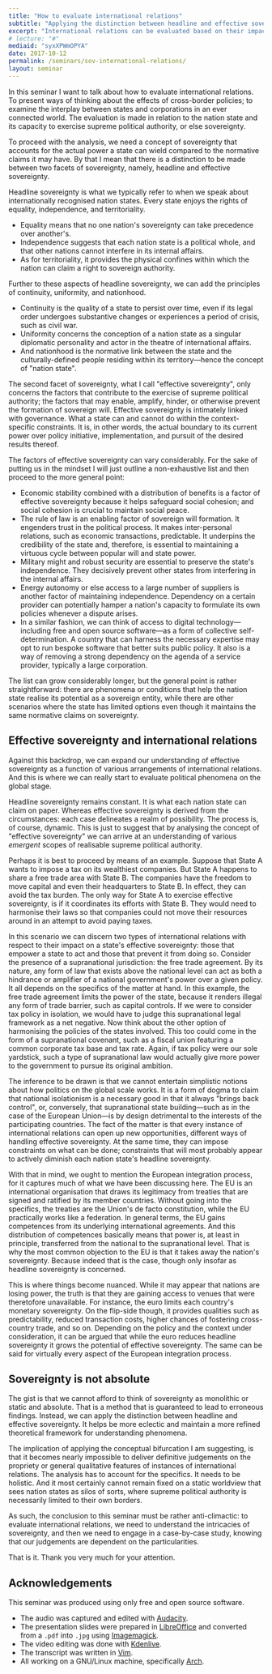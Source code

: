 ```yaml
---
title: "How to evaluate international relations"
subtitle: "Applying the distinction between headline and effective sovereignty"
excerpt: "International relations can be evaluated based on their impact on a nation state's capacity to exercise supreme political authority."
# lecture: "#"
mediaid: "syxXPWmOPYA"
date: 2017-10-12
permalink: /seminars/sov-international-relations/
layout: seminar
---
```

In this seminar I want to talk about how to evaluate international relations. To present ways of thinking about the effects of cross-border policies; to examine the interplay between states and corporations in an ever connected world. The evaluation is made in relation to the nation state and its capacity to exercise supreme political authority, or else sovereignty.

To proceed with the analysis, we need a concept of sovereignty that accounts for the actual power a state can wield compared to the normative claims it may have. By that I mean that there is a distinction to be made between two facets of sovereignty, namely, headline and effective sovereignty.

Headline sovereignty is what we typically refer to when we speak about internationally recognised nation states. Every state enjoys the rights of equality, independence, and territoriality.

- Equality means that no one nation's sovereignty can take precedence over another's.
- Independence suggests that each nation state is a political whole, and that other nations cannot interfere in its internal affairs.
- As for territoriality, it provides the physical confines within which the nation can claim a right to sovereign authority.

Further to these aspects of headline sovereignty, we can add the principles of continuity, uniformity, and nationhood.

- Continuity is the quality of a state to persist over time, even if its legal order undergoes substantive changes or experiences a period of crisis, such as civil war.
- Uniformity concerns the conception of a nation state as a singular diplomatic personality and actor in the theatre of international affairs.
- And nationhood is the normative link between the state and the culturally-defined people residing within its territory—hence the concept of "nation state".

The second facet of sovereignty, what I call "effective sovereignty", only concerns the factors that contribute to the exercise of supreme political authority; the factors that may enable, amplify, hinder, or otherwise prevent the formation of sovereign will. Effective sovereignty is intimately linked with governance. What a state can and cannot do within the context-specific constraints. It is, in other words, the actual boundary to its current power over policy initiative, implementation, and pursuit of the desired results thereof.

The factors of effective sovereignty can vary considerably. For the sake of putting us in the mindset I will just outline a non-exhaustive list and then proceed to the more general point:

- Economic stability combined with a distribution of benefits is a factor of effective sovereignty because it helps safeguard social cohesion; and social cohesion is crucial to maintain social peace.
- The rule of law is an enabling factor of sovereign will formation. It engenders trust in the political process. It makes inter-personal relations, such as economic transactions, predictable. It underpins the credibility of the state and, therefore, is essential to maintaining a virtuous cycle between popular will and state power.
- Military might and robust security are essential to preserve the state's independence. They decisively prevent other states from interfering in the internal affairs.
- Energy autonomy or else access to a large number of suppliers is another factor of maintaining independence. Dependency on a certain provider can potentially hamper a nation's capacity to formulate its own policies whenever a dispute arises.
- In a similar fashion, we can think of access to digital technology—including free and open source software—as a form of collective self-determination. A country that can harness the necessary expertise may opt to run bespoke software that better suits public policy. It also is a way of removing a strong dependency on the agenda of a service provider, typically a large corporation.

The list can grow considerably longer, but the general point is rather straightforward: there are phenomena or conditions that help the nation state realise its potential as a sovereign entity, while there are other scenarios where the state has limited options even though it maintains the same normative claims on sovereignty.

## Effective sovereignty and international relations

Against this backdrop, we can expand our understanding of effective sovereignty as a function of various arrangements of international relations. And this is where we can really start to evaluate political phenomena on the global stage.

Headline sovereignty remains constant. It is what each nation state can claim on paper. Whereas effective sovereignty is derived from the circumstances: each case delineates a realm of possibility. The process is, of course, dynamic. This is just to suggest that by analysing the concept of "effective sovereignty" we can arrive at an understanding of various *emergent* scopes of realisable supreme political authority.

Perhaps it is best to proceed by means of an example. Suppose that State A wants to impose a tax on its wealthiest companies. But State A happens to share a free trade area with State B. The companies have the freedom to move capital and even their headquarters to State B. In effect, they can avoid the tax burden. The only way for State A to exercise effective sovereignty, is if it coordinates its efforts with State B. They would need to harmonise their laws so that companies could not move their resources around in an attempt to avoid paying taxes.

In this scenario we can discern two types of international relations with respect to their impact on a state's effective sovereignty: those that empower a state to act and those that prevent it from doing so. Consider the presence of a supranational jurisdiction: the free trade agreement. By its nature, any form of law that exists above the national level can act as both a hindrance or amplifier of a national government's power over a given policy. It all depends on the specifics of the matter at hand. In this example, the free trade agreement limits the power of the state, because it renders illegal any form of trade barrier, such as capital controls. If we were to consider tax policy in isolation, we would have to judge this supranational legal framework as a net negative. Now think about the other option of harmonising the policies of the states involved. This too could come in the form of a supranational covenant, such as a fiscal union featuring a common corporate tax base and tax rate. Again, if tax policy were our sole yardstick, such a type of supranational law would actually give more power to the government to pursue its original ambition.

The inference to be drawn is that we cannot entertain simplistic notions about how politics on the global scale works. It is a form of dogma to claim that national isolationism is a necessary good in that it always "brings back control", or, conversely, that supranational state building—such as in the case of the European Union—is by design detrimental to the interests of the participating countries. The fact of the matter is that every instance of international relations can open up new opportunities, different ways of handling effective sovereignty. At the same time, they can impose constraints on what can be done; constraints that will most probably appear to actively diminish each nation state's headline sovereignty.

With that in mind, we ought to mention the European integration process, for it captures much of what we have been discussing here. The EU is an international organisation that draws its legitimacy from treaties that are signed and ratified by its member countries. Without going into the specifics, the treaties are the Union's de facto constitution, while the EU practically works like a federation. In general terms, the EU gains competences from its underlying international agreements. And this distribution of competences basically means that power is, at least in principle, transferred from the national to the supranational level. That is why the most common objection to the EU is that it takes away the nation's sovereignty. Because indeed that is the case, though only insofar as headline sovereignty is concerned.

This is where things become nuanced. While it may appear that nations are losing power, the truth is that they are gaining access to venues that were theretofore unavailable. For instance, the euro limits each country's monetary sovereignty. On the flip-side though, it provides qualities such as predictability, reduced transaction costs, higher chances of fostering cross-country trade, and so on. Depending on the policy and the context under consideration, it can be argued that while the euro reduces headline sovereignty it grows the potential of effective sovereignty. The same can be said for virtually every aspect of the European integration process.

## Sovereignty is not absolute

The gist is that we cannot afford to think of sovereignty as monolithic or static and absolute. That is a method that is guaranteed to lead to erroneous findings. Instead, we can apply the distinction between headline and effective sovereignty. It helps be more eclectic and maintain a more refined theoretical framework for understanding phenomena.

The implication of applying the conceptual bifurcation I am suggesting, is that it becomes nearly impossible to deliver definitive judgements on the propriety or general qualitative features of instances of international relations. The analysis has to account for the specifics. It needs to be holistic. And it most certainly cannot remain fixed on a static worldview that sees nation states as silos of sorts, where supreme political authority is necessarily limited to their own borders.

As such, the conclusion to this seminar must be rather anti-climactic: to evaluate international relations, we need to understand the intricacies of sovereignty, and then we need to engage in a case-by-case study, knowing that our judgements are dependent on the particularities.

That is it. Thank you very much for your attention.

## Acknowledgements

This seminar was produced using only free and open source software.

- The audio was captured and edited with [Audacity](http://www.audacityteam.org/).
- The presentation slides were prepared in [LibreOffice](http://www.libreoffice.org/) and converted from a `.pdf` into `.jpg` using  [Imagemagick](http://www.imagemagick.org/script/index.php).
- The video editing was done with [Kdenlive](https://kdenlive.org/https://kdenlive.org/).
- The transcript was written in [Vim](https://vim.sourceforge.io/).
- All working on a GNU/Linux machine, specifically [Arch](https://www.archlinux.org/).
